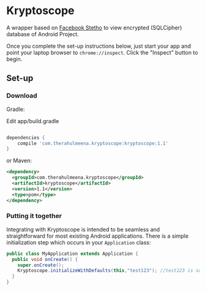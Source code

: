 # Kryptoscope
A wrapper based on [Facebook Stetho](http://facebook.github.io/stetho/#fb_hhvm) to view encrypted (SQLCipher) database of Android Project.

Once you complete the set-up instructions below, just start your app and point
your laptop browser to `chrome://inspect`.  Click the "Inspect" button to
begin.

## Set-up

### Download
Gradle:

Edit app/build.gradle
```groovy

dependencies {
    compile 'com.therahulmeena.kryptoscope:kryptoscope:1.1'
}
```
or Maven:
```xml
<dependency>
  <groupId>com.therahulmeena.kryptoscope</groupId>
  <artifactId>kryptoscope</artifactId>
  <version>1.1</version>
  <type>pom</type>
</dependency>
```

### Putting it together
Integrating with Kryptoscope is intended to be seamless and straightforward for
most existing Android applications.  There is a simple initialization step
which occurs in your `Application` class:

```java
public class MyApplication extends Application {
  public void onCreate() {
    super.onCreate();
    Kryptoscope.initializeWithDefaults(this,"test123"); //test123 is sqlCipher database key
  }
}
```
